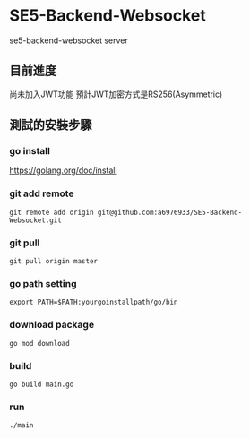# SE5-Backend-Websocket
se5-backend-websocket server


## 目前進度
尚未加入JWT功能 預計JWT加密方式是RS256(Asymmetric)

## 測試的安裝步驟
### go install
https://golang.org/doc/install

### git add remote
```
git remote add origin git@github.com:a6976933/SE5-Backend-Websocket.git
```
### git pull
```
git pull origin master
```
### go path setting
```
export PATH=$PATH:yourgoinstallpath/go/bin
```
### download package
```
go mod download
```
### build
```
go build main.go
```
### run
```
./main
```


